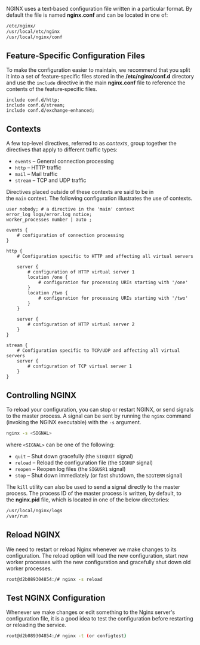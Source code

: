 NGINX uses a text‑based configuration file written in a particular format. By default the file is named **nginx.conf** and can be located in one of:

```bash
/etc/nginx/
/usr/local/etc/nginx
/usr/local/nginx/conf
```


## Feature-Specific Configuration Files

To make the configuration easier to maintain, we recommend that you split it into a set of feature‑specific files stored in the **/etc/nginx/conf.d** directory and use the `include` directive in the main **nginx.conf** file to reference the contents of the feature‑specific files.

```nginx
include conf.d/http;
include conf.d/stream;
include conf.d/exchange-enhanced;
```

## Contexts

A few top‑level directives, referred to as _contexts_, group together the directives that apply to different traffic types:

- `events` – General connection processing
- `http` – HTTP traffic
- `mail` – Mail traffic
- `stream` – TCP and UDP traffic

Directives placed outside of these contexts are said to be in the `main` context. The following configuration illustrates the use of contexts.

```nginx
user nobody; # a directive in the 'main' context
error_log logs/error.log notice;
worker_processes number | auto ;

events {
    # configuration of connection processing
}

http {
    # Configuration specific to HTTP and affecting all virtual servers  

    server {
        # configuration of HTTP virtual server 1       
        location /one {
            # configuration for processing URIs starting with '/one'
        }
        location /two {
            # configuration for processing URIs starting with '/two'
        }
    } 
    
    server {
        # configuration of HTTP virtual server 2
    }
}

stream {
    # Configuration specific to TCP/UDP and affecting all virtual servers
    server {
        # configuration of TCP virtual server 1 
    }
}
```

## Controlling NGINX

To reload your configuration, you can stop or restart NGINX, or send signals to the master process. A signal can be sent by running the `nginx` command (invoking the NGINX executable) with the `-s` argument.

```sh
nginx -s <SIGNAL>
```

where `<SIGNAL>` can be one of the following:

- `quit` – Shut down gracefully (the `SIGQUIT` signal)
- `reload` – Reload the configuration file (the `SIGHUP` signal)
- `reopen` – Reopen log files (the `SIGUSR1` signal)
- `stop` – Shut down immediately (or fast shutdown, the `SIGTERM` signal)

The `kill` utility can also be used to send a signal directly to the master process. The process ID of the master process is written, by default, to the **nginx.pid** file, which is located in one of the below directories:
```sh
/usr/local/nginx/logs
/var/run
```


## Reload NGINX

We need to restart or reload Nginx whenever we make changes to its configuration.
The reload option will load the new configuration, start new worker processes with the new configuration and gracefully shut down old worker processes.

```bash
root@d2b089304854:/# nginx -s reload
```

## Test NGINX Configuration

Whenever we make changes or edit something to the Nginx server's configuration file, it is a good idea to test the configuration before restarting or reloading the service.

```bash
root@d2b089304854:/# nginx -t (or configtest)
```


